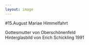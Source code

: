 ```yaml
---
layout: image
---
```


\#15.August Mariae Himmelfahrt

Gottesmutter von Oberschönenfeld  
Hinterglasbild von Erich Schickling
1991
